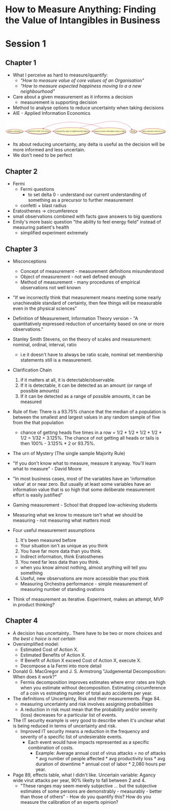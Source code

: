 # How to Measure Anything: Finding the Value of Intangibles in Business

# Session 1
## Chapter 1
* What I perceive as hard to measure/quantify:
  * *"How to measure value of core values of an Organisation"*
  * *"How to measure expected happiness moving to a a new neighbourhood"*
* Care about a given measurement as it informs a decision
  * measurement is supporting decision
* Method to analyse options to reduce uncertainty when taking decisions
* AIE - Applied Information Economics

<!--
```
@startuml images/aie_method
!include diagrams/aie_method.puml
@enduml
```
-->
![](images/aie_method.png)

* Its about reducing uncertainty, any delta is useful as the decision will be more informed and less uncertain.
* We don't need to be perfect

## Chapter 2
* Fermi
  * Fermi questions
    * to set delta 0 - understand our current understanding of something as a precursor to further measurement
  * confetti + blast radius
* Eratosthenes -> circumference
* small observations combined with facts gave answers to big questions
* Emily's more basic question "the ability to feel energy field" instead of measuring patient's health
  * simplified experiment extremely

## Chapter 3
* Misconceptions
  * Concept of measurement - measurement definitions misunderstood
  * Object of measurement - not well defined enough
  * Method of measurement - many procedures of empirical observations not well known

* "If we incorrectly think that measurement means meeting some nearly
  unachievable standard of certainty, then few things will be
  measurable even in the physical sciences"
* Definition of Measurement, Information Theory version - "A
  quantitatively expressed reduction of uncertainty based on one or
  more observations."
* Stanley Smith Stevens, on the theory of scales and measurement: nominal, ordinal, interval, ratio
  * i.e it doesn't have to always be ratio scale, nominal set membership statements still is a measurement.
* Clarification Chain
  1. if it matters at all, it is detectable/observable.
  2. If it is detectable, it can be detected as an amount (or range of possible amounts)
  3. If it can be detected as a range of possible amounts, it can be measured
* Rule of five: There is a 93.75% chance that the median of a population is between the smallest and largest values in any random sample of five from the that population
  * chance of getting heads five times in a row = 1/2 * 1/2 * 1/2 * 1/2 * 1/2 = 1/32 = 3.125%. The chance of not getting all heads or tails is then 100% - 3.125% * 2 or 93.75%.
* The urn of Mystery (The single sample Majority Rule)
* "If you don't know what to measure, measure it anyway. You'll learn what to measure" - David Moore
* "In most business cases, most of the variables have an 'information value' at or near zero. But usually at least some variables have an information value that is so high that some deliberate measurement effort is easily justified"
* Gaming measurement - School that dropped low-achieving students
* Measuring what we know to measure isn't what we should be measuring - not measuring what matters most
* Four useful measurement assumptions
  1. It's been measured before
    * Your situation isn't as unique as you think
  2. You have far more data than you think.
    * Indirect information, think Eratosthenes
  3. You need far less data than you think.
    * when you know almost nothing, almost anything will tell you something
  4. Useful, new observations are more accessible than you think
    * Measuring Orchestra performance - simple measurement of measuring number of standing ovations
* Think of measurement as iterative. Experiment, makes an attempt, MVP in product thinking?

## Chapter 4

* A decision has uncertainty.. There have to be two or more choices and _the best c hoice is not certain_
* Oversimplified model: 
  * Estimated Cost of Action X.
  * Estimated Benefits of Action X.
  * If Benefit of Action X exceed Cost of Action X, execute X.
  * Decompose a la Fermi into more detail
* Donald G. MacGregor and J. S. Armstrong "Judgemental Decomposition: When does it work?" 
  * Fermis decomposition improves estimates where error rates are high when you estimate without decomposition. Estimating circumference of a coin vs estmating number of total auto accidents per year.
* The definitions of Uncertainty, Risk and their measurements. Page 84.
  * measuring uncertainty and risk involves assigning probabilities
  * A reduction in risk must mean that the probability and/or severity (loss) decreases for a particular list of events.
* The IT security example is very good to describe when it's unclear what is being reduced in terms of uncertainty and risk.
  * Improved IT security means a reduction in the frequency and severity of a specific list of undesierable events.
    * Each event would have impacts represented as a specific combination of costs. 
      * Example: Average annual cost of virus attacks = no of attacks * avg number of people affected * avg productivity loss * avg duration of downtime * annual cost of labor * 2,080 hours per year.
* Page 89, effects table, what I didn't like. Uncertain variable: Agancy wide virut attacks per year, 90% likelty to fall between 2 and 4. 
  * "These ranges may seem merely subjective ... but the subjective estimates of some persons are demonstrably - measurably - better than those of others" - How do you quantify this? How do you measure the calibration of an experts opinion? 
 

<!--  LocalWords:  startuml aie puml enduml png
 -->
